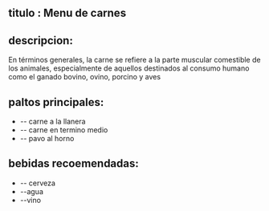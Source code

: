 ## titulo : Menu de carnes

## descripcion:
En términos generales, la carne se refiere a la parte muscular comestible de los animales, especialmente de aquellos destinados al consumo humano como el ganado bovino, ovino, porcino y aves

## paltos principales:
* -- carne a la llanera
* -- carne en termino medio 
* -- pavo al horno

## bebidas recoemendadas:
* -- cerveza
* --agua
* --vino